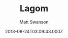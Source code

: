 ---
title: Lagom
github: https://github.com/swanson/lagom
demo: https://lagom.mdswanson.com/
author: Matt Swanson
ssg:
  - Jekyll
cms:
  - No Cms
date: 2013-08-24T03:09:43.000Z
description: A Jekyll blog theme with just the right amount of style
stale: true
---